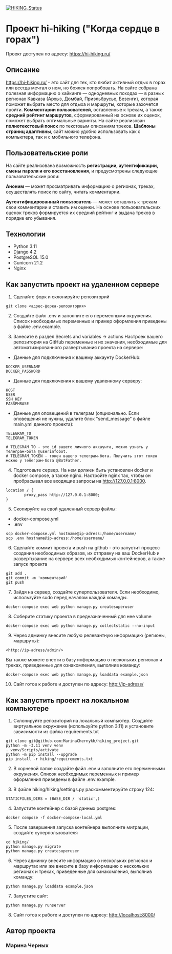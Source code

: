 [![HIKING_Status](https://github.com/MarinaChernykh/hiking_project/actions/workflows/main.yml/badge.svg)](https://github.com/MarinaChernykh/hiking_project/actions/workflows/main.yml)
# Проект hi-hiking ("Когда сердце в горах")

Проект доступен по адресу:
<https://hi-hiking.ru/>

## Описание
<https://hi-hiking.ru/> - это сайт для тех, кто любит активный отдых в горах или всегда мечтал о нем, но боялся попробовать. На сайте собрана полезная информацию о хайкинге — однодневных походах — в разных регионах Кавказа (Архыз, Домбай, Приэльбрусье, Безенги), которая поможет выбрать место для отдыха и маршруты, которые захочется пройти. **Комментарии пользователей**, оставленные к трекам, а также **средний рейтинг маршрутов**, сформированный на основе их оценок, поможет выбрать оптимальные варинты.
На сайте реализован **полнотекстовый поиск** по текстовым описаниям треков.
**Шаблоны страниц адаптивны**, сайт можно удобно использовать как с компьютера, так и с мобильного телефона.

## Пользовательские роли
На сайте реализована возможность **регистрации, аутентификации, смены пароля и его восстановления**, и предусмотрены следующие пользовательские роли:

**Аноним** — может просматривать информацию о регионах, треках, осуществлять поиск по сайту, читать комментарии.

**Аутентифицированный пользователь** — может оставлять к трекам свои комментарии и ставить им оценки. На основе пользовательских оценок треков формируется их средний рейтинг и выдача треков в порядке его убывания.


## Технологии
* Python 3.11
* Django 4.2
* PostgreSQL 15.0
* Gunicorn 21.2
* Nginx


## Как запустить проект на удаленном сервере

1. Сделайте форк и склонируйте репозиторий
```
git clone <адрес-форка-репозитория>
```
2. Создайте файл .env и заполните его переменными окружения.
Список необходимых переменных и пример оформления приведены в файле .env.example.

3. Занесите в раздел Secrets and variables -> actions Настроек вашего репозитория на GitHub переменные и их значения,
необходимые для автоматизированного развертывания проекта на сервере:

* Данные для подключения к вашему аккаунту DockerHub:
```
DOCKER_USERNAME
DOCKER_PASSWORD
```
* Данные для подключения к вашему удаленному серверу:
```
HOST
USER
SSH_KEY
PASSPHRASE
```
* Данные для оповещений в телеграм (опционально. Если оповещения не нужны, удалите блок "send_message" в файле main.yml данного проекта):
```
TELEGRAM_TO
TELEGRAM_TOKEN

# TELEGRAM_TO - это id вашего личного аккаунта, можно узнать у телеграм-бота @userinfobot.
# TELEGRAM_TOKEN - токен вашего телеграм-бота. Получить этот токен можно у телеграм-бота @BotFather.
```


4. Подготовьте сервер. На нем должен быть установлен docker и docker compose, а также nginx. Настройте nginx так, чтобы он пробрасывал все входящие запросы на http://127.0.0.1:8000.
```
location / {
        proxy_pass http://127.0.0.1:8000;
}
```

5. Cкопируйте на свой удаленный сервер файлы:
* docker-compose.yml
* .env
```
scp docker-compose.yml hostname@ip-adress:/home/username/
scp .env hostname@ip-adress:/home/username/
```
6. Сделайте коммит проекта и push на github - это запустит процесс создания необходимых образов, их отправку на ваш DockerHub и развертывание на сервере всех необходимых контейнеров, а также запуск проекта
```
git add .
git commit -m 'комментарий'
git push
```
7. Зайдя на сервер, создайте суперпользователя. Если необходимо, используйте sudo перед началом каждой команды.
```
docker-compose exec web python manage.py createsuperuser
```
8. Соберите статику проекта в предназначенный для нее volume
```
docker-compose exec web python manage.py collectstatic --no-input
```
9. Через админку внесите любую релевантную информацию (регионы, маршруты):
```
<http://ip-adress/admin/>
```
Вы также можете внести в базу информацию о нескольких регионах и треках, приведенные для ознакомления, выполнив команду:
```
docker-compose exec web python manage.py loaddata example.json
```
10. Сайт готов к работе и доступен по адресу:
<http://ip-adress/>


## Как запустить проект на локальном компьютере

1. Склонируйте репозиторий на локальный компьютер. Создайте виртуальное окружение (используйте python 3.11) и установите зависимости из файла requirements.txt
```
git clone git@github.com:MarinaChernykh/hiking_project.git
python -m -3.11 venv venv
. venv/Scripts/activate
python -m pip install --upgrade
pip install -r hiking/requirements.txt
```
2. В корневой папке создайте файл .env и заполните его переменными окружения. Список необходимых переменных и пример оформления приведены в файле .env.example.

3. В файле hiking/hiking/settings.py раскомментируйте строку 124:
```
STATICFILES_DIRS = (BASE_DIR / 'static',)
```
4. Запустите контейнер с базой данных  postgres:
```
docker compose -f docker-compose-local.yml
```
5. После завершения запуска контейнера выполните миграции, создайте суперпользователя
```
cd hiking/
python manage.py migrate
python manage.py createsuperuser
```
6. Через админку внесите информацию о нескольких регионах и маршрутах или же внесите в базу информацию о нескольких регионах и треках, приведенные для ознакомления, выполнив команду:
```
python manage.py loaddata example.json
```
7. Запустите сайт:
```
python manage.py runserver
```
8. Сайт готов к работе и доступен по адресу:
<http://localhost:8000/>


## Автор проекта
### Марина Черных
